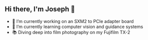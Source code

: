 ## Hi there, I'm Joseph 👋

- 🔭 I’m currently working on an SXM2 to PCIe adapter board
- 🌱 I’m currently learning computer vision and guidance systems
- 📚 Diving deep into film photography on my Fujifilm TX-2

<!--
**josephcarragher/josephcarragher** is a ✨ _special_ ✨ repository because its `README.md` (this file) appears on your GitHub profile.

Here are some ideas to get you started:

- 🔭 I’m currently working on ...
- 🌱 I’m currently learning ...
- 👯 I’m looking to collaborate on ...
- 🤔 I’m looking for help with ...
- 💬 Ask me about ...
- 📫 How to reach me: ...
- 😄 Pronouns: ...
- ⚡ Fun fact: ...
-->
